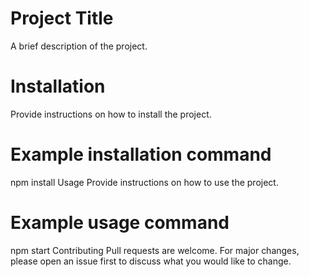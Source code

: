 # Project Title

A brief description of the project.

# Installation

Provide instructions on how to install the project.

# Example installation command

npm install
Usage
Provide instructions on how to use the project.

# Example usage command

npm start
Contributing
Pull requests are welcome. For major changes, please open an issue first to discuss what you would like to change.

